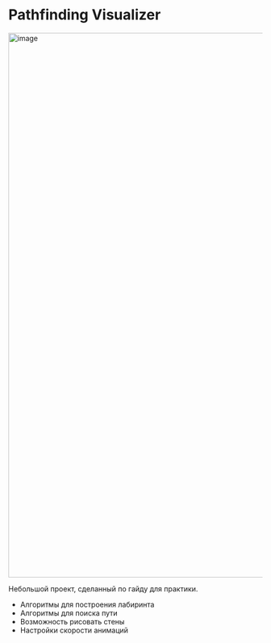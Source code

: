# Pathfinding Visualizer

<img width="1920" height="1080" alt="image" src="https://github.com/user-attachments/assets/c15abdea-f4ad-4686-b7df-0d2d95844b49" />

Небольшой проект, сделанный по гайду для практики.
- Алгоритмы для построения лабиринта
- Алгоритмы для поиска пути
- Возможность рисовать стены
- Настройки скорости анимаций
